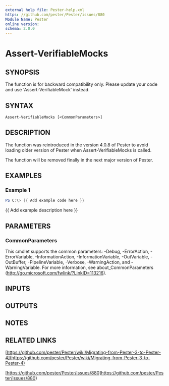 ```yaml
---
external help file: Pester-help.xml
https: //github.com/pester/Pester/issues/880
Module Name: Pester
online version:
schema: 2.0.0
---
```


# Assert-VerifiableMocks

## SYNOPSIS

The function is for backward compatibility only.
Please update your code and use 'Assert-VerifiableMock' instead.

## SYNTAX

```
Assert-VerifiableMocks [<CommonParameters>]
```

## DESCRIPTION

The function was reintroduced in the version 4.0.8 of Pester to avoid loading older version of Pester when Assert-VerifiableMocks is called.

The function will be removed finally in the next major version of Pester.

## EXAMPLES

### Example 1

```powershell
PS C:\> {{ Add example code here }}
```

{{ Add example description here }}

## PARAMETERS

### CommonParameters
This cmdlet supports the common parameters: -Debug, -ErrorAction, -ErrorVariable, -InformationAction, -InformationVariable, -OutVariable, -OutBuffer, -PipelineVariable, -Verbose, -WarningAction, and -WarningVariable. For more information, see about_CommonParameters (http://go.microsoft.com/fwlink/?LinkID=113216).

## INPUTS

## OUTPUTS

## NOTES

## RELATED LINKS

[https://github.com/pester/Pester/wiki/Migrating-from-Pester-3-to-Pester-4](https://github.com/pester/Pester/wiki/Migrating-from-Pester-3-to-Pester-4)

[https://github.com/pester/Pester/issues/880]https://github.com/pester/Pester/issues/880)
